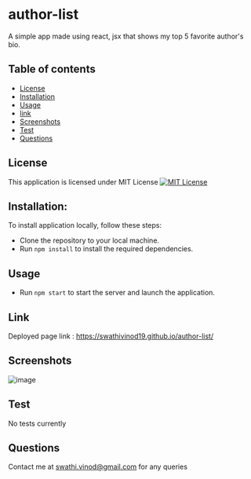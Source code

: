 # author-list
A simple app made using react, jsx that shows my top 5 favorite author's bio.

## Table of contents
- [License](#License)
- [Installation](#Installation)
- [Usage](#Usage)
- [link](#Link)
- [Screenshots](#Screenshots)
- [Test](#Test) 
- [Questions](#Questions)

## License 
This application is licensed under MIT License
[![MIT License](https://img.shields.io/badge/License-MIT-blue.svg)](https://opensource.org/licenses/MIT)

## Installation:
To install application locally, follow these steps:

* Clone the repository to your local machine.
* Run `npm install` to install the required dependencies.


## Usage
* Run `npm start` to start the server and launch the application.

## Link

Deployed page link : https://swathivinod19.github.io/author-list/

## Screenshots

![image](https://github.com/SwathiVinod19/author-list/assets/129353324/c92b708d-5f67-4507-9838-d586c8b6803e)



## Test
No tests currently

## Questions
Contact me at [swathi.vinod@gmail.com](swathi.vinod@gmail.com) for any queries


